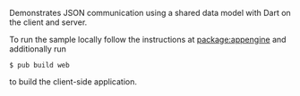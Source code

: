 Demonstrates JSON communication using a shared data model with Dart on the
client and server.

To run the sample locally follow the instructions at
[package:appengine](https://github.com/dart-lang/appengine/blob/master/README.md)
and additionally run

    $ pub build web

to build the client-side application.
